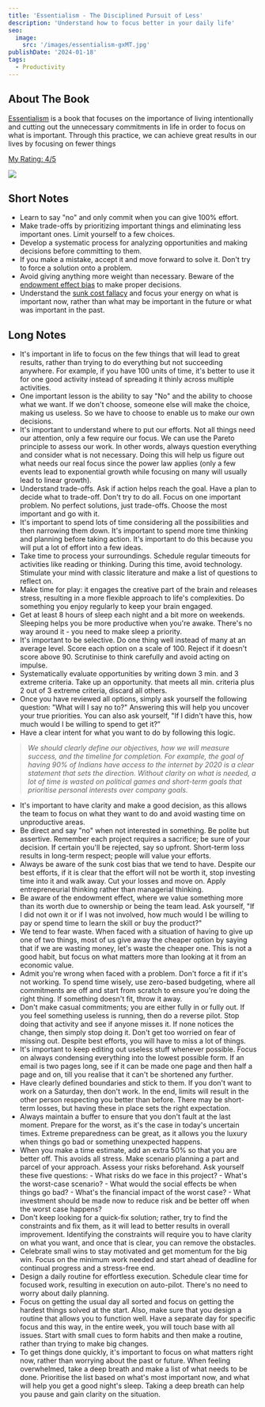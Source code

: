 ```yaml
---
title: 'Essentialism - The Disciplined Pursuit of Less'
description: 'Understand how to focus better in your daily life'
seo:
  image:
    src: '/images/essentialism-gxMT.jpg'
publishDate: '2024-01-18'
tags:
  - Productivity
---
```


## About The Book

[Essentialism](https://amzn.to/4ce7kRU) is a book that focuses on the importance of living intentionally and cutting out the unnecessary commitments in life in order to focus on what is important. Through this practice, we can achieve great results in our lives by focusing on fewer things

[My Rating: 4/5](https://amzn.to/3fpkhzj**)

![](/images/essentialism-U1Nz.jpg)

## Short Notes

- Learn to say "no" and only commit when you can give 100% effort.
- Make trade-offs by prioritizing important things and eliminating less important ones. Limit yourself to a few choices.
- Develop a systematic process for analyzing opportunities and making decisions before committing to them.
- If you make a mistake, accept it and move forward to solve it. Don't try to force a solution onto a problem.
- Avoid giving anything more weight than necessary. Beware of the [endowment effect bias](https://thedecisionlab.com/biases/endowment-effect) to make proper decisions.
- Understand the [sunk cost fallacy](https://thedecisionlab.com/biases/the-sunk-cost-fallacy) and focus your energy on what is important now, rather than what may be important in the future or what was important in the past.

## Long Notes

- It's important in life to focus on the few things that will lead to great results, rather than trying to do everything but not succeeding anywhere. For example, if you have 100 units of time, it's better to use it for one good activity instead of spreading it thinly across multiple activities.
- One important lesson is the ability to say "No" and the ability to choose what we want. If we don't choose, someone else will make the choice, making us useless. So we have to choose to enable us to make our own decisions.
- It's important to understand where to put our efforts. Not all things need our attention, only a few require our focus. We can use the Pareto principle to assess our work. In other words, always question everything and consider what is not necessary. Doing this will help us figure out what needs our real focus since the power law applies (only a few events lead to exponential growth while focusing on many will usually lead to linear growth).
- Understand trade-offs. Ask if action helps reach the goal. Have a plan to decide what to trade-off. Don't try to do all. Focus on one important problem. No perfect solutions, just trade-offs. Choose the most important and go with it.
- It's important to spend lots of time considering all the possibilities and then narrowing them down. It's important to spend more time thinking and planning before taking action. It's important to do this because you will put a lot of effort into a few ideas.
- Take time to process your surroundings. Schedule regular timeouts for activities like reading or thinking. During this time, avoid technology. Stimulate your mind with classic literature and make a list of questions to reflect on.
- Make time for play: it engages the creative part of the brain and releases stress, resulting in a more flexible approach to life's complexities. Do something you enjoy regularly to keep your brain engaged.
- Get at least 8 hours of sleep each night and a bit more on weekends. Sleeping helps you be more productive when you're awake. There's no way around it - you need to make sleep a priority.
- It's important to be selective. Do one thing well instead of many at an average level. Score each option on a scale of 100. Reject if it doesn't score above 90. Scrutinise to think carefully and avoid acting on impulse.
- Systematically evaluate opportunities by writing down 3 min. and 3 extreme criteria. Take up an opportunity. that meets all min. criteria plus 2 out of 3 extreme criteria, discard all others.
- Once you have reviewed all options, simply ask yourself the following question: "What will I say no to?" Answering this will help you uncover your true priorities. You can also ask yourself, "If I didn't have this, how much would I be willing to spend to get it?”
- Have a clear intent for what you want to do by following this logic.

> _We should clearly define our objectives, how we will measure success, and the timeline for completion. For example, the goal of having 90% of Indians have access to the internet by 2020 is a clear statement that sets the direction. Without clarity on what is needed, a lot of time is wasted on political games and short-term goals that prioritise personal interests over company goals._

- It's important to have clarity and make a good decision, as this allows the team to focus on what they want to do and avoid wasting time on unproductive areas.
- Be direct and say "no" when not interested in something. Be polite but assertive. Remember each project requires a sacrifice; be sure of your decision. If certain you'll be rejected, say so upfront. Short-term loss results in long-term respect; people will value your efforts.
- Always be aware of the sunk cost bias that we tend to have. Despite our best efforts, if it is clear that the effort will not be worth it, stop investing time into it and walk away. Cut your losses and move on. Apply entrepreneurial thinking rather than managerial thinking.
- Be aware of the endowment effect, where we value something more than its worth due to ownership or being the team lead. Ask yourself, "If I did not own it or if I was not involved, how much would I be willing to pay or spend time to learn the skill or buy the product?"
- We tend to fear waste. When faced with a situation of having to give up one of two things, most of us give away the cheaper option by saying that if we are wasting money, let's waste the cheaper one. This is not a good habit, but focus on what matters more than looking at it from an economic value.
- Admit you're wrong when faced with a problem. Don't force a fit if it's not working. To spend time wisely, use zero-based budgeting, where all commitments are off and start from scratch to ensure you're doing the right thing. If something doesn't fit, throw it away.
- Don't make casual commitments; you are either fully in or fully out. If you feel something useless is running, then do a reverse pilot. Stop doing that activity and see if anyone misses it. If none notices the change, then simply stop doing it. Don't get too worried on fear of missing out. Despite best efforts, you will have to miss a lot of things.
- It's important to keep editing out useless stuff whenever possible. Focus on always condensing everything into the lowest possible form. If an email is two pages long, see if it can be made one page and then half a page and on, till you realise that it can't be shortened any further.
- Have clearly defined boundaries and stick to them. If you don't want to work on a Saturday, then don't work. In the end, limits will result in the other person respecting you better than before. There may be short-term losses, but having these in place sets the right expectation.
- Always maintain a buffer to ensure that you don't fault at the last moment. Prepare for the worst, as it's the case in today's uncertain times. Extreme preparedness can be great, as it allows you the luxury when things go bad or something unexpected happens.
- When you make a time estimate, add an extra 50% so that you are better off. This avoids all stress. Make scenario planning a part and parcel of your approach. Assess your risks beforehand. Ask yourself these five questions:
	  - What risks do we face in this project?
	  - What's the worst-case scenario?
	  - What would the social effects be when things go bad?
	  - What's the financial impact of the worst case?
	  - What investment should be made now to reduce risk and be better off when the worst case happens?
- Don't keep looking for a quick-fix solution; rather, try to find the constraints and fix them, as it will lead to better results in overall improvement. Identifying the constraints will require you to have clarity on what you want, and once that is clear, you can remove the obstacles.
- Celebrate small wins to stay motivated and get momentum for the big win. Focus on the minimum work needed and start ahead of deadline for continual progress and a stress-free end.
- Design a daily routine for effortless execution. Schedule clear time for focused work, resulting in execution on auto-pilot. There's no need to worry about daily planning.
- Focus on getting the usual day all sorted and focus on getting the hardest things solved at the start. Also, make sure that you design a routine that allows you to function well. Have a separate day for specific focus and this way, in the entire week, you will touch base with all issues. Start with small cues to form habits and then make a routine, rather than trying to make big changes.
- To get things done quickly, it's important to focus on what matters right now, rather than worrying about the past or future. When feeling overwhelmed, take a deep breath and make a list of what needs to be done. Prioritise the list based on what's most important now, and what will help you get a good night's sleep. Taking a deep breath can help you pause and gain clarity on the situation.
